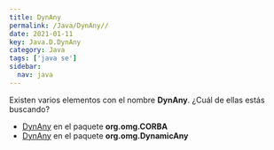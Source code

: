 ```yaml
---
title: DynAny
permalink: /Java/DynAny//
date: 2021-01-11
key: Java.D.DynAny
category: Java
tags: ['java se']
sidebar: 
  nav: java
---
```


Existen varios elementos con el nombre **DynAny**. ¿Cuál de ellas estás buscando?
<ul>
<li><a href="/Java/DynAny-org-omg-CORBA/">DynAny</a> en el paquete <strong>org.omg.CORBA</strong></li>
<li><a href="/Java/DynAny-org-omg-DynamicAny/">DynAny</a> en el paquete <strong>org.omg.DynamicAny</strong></li>
<ul>
